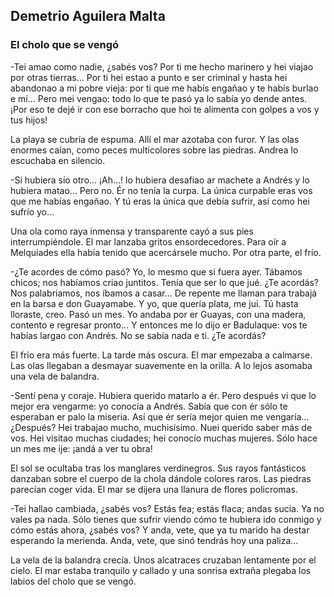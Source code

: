 ## Demetrio Aguilera Malta  
### El cholo que se vengó  

-Tei amao como nadie, ¿sabés vos? Por ti me hecho marinero y hei viajao por otras tierras… Por ti hei estao a punto e ser criminal y hasta hei abandonao a mi pobre vieja: por ti que me habís engañao y te habís burlao e mí… Pero mei vengao: todo lo que te pasó ya lo sabía yo dende antes. ¡Por eso te dejé ir con ese borracho que hoi te alimenta con golpes a vos y tus hijos!  

La playa se cubría de espuma. Allí el mar azotaba con furor. Y las olas enormes caían, como peces multicolores sobre las piedras. Andrea lo escuchaba en silencio.  

-Si hubiera sío otro… ¡Ah…! lo hubiera desafiao ar machete a Andrés y lo hubiera matao… Pero no. Ér no tenía la curpa. La única curpable eras vos que me habías engañao. Y tú eras la única que debía sufrir, así como hei sufrío yo…  

Una ola como raya inmensa y transparente cayó a sus pies interrumpiéndole. El mar lanzaba gritos ensordecedores. Para oír a Melquiades ella había tenido que acercársele mucho. Por otra parte, el frío.  

-¿Te acordes de cómo pasó? Yo, lo mesmo que si fuera ayer. Tábamos chicos; nos habíamos criao juntitos. Tenía que ser lo que jué. ¿Te acordás? Nos palabriamos, nos íbamos a casar… De repente me llaman para trabajá en la barsa e don Guayamabe. Y yo, que quería plata, me jui. Tú hasta lloraste, creo. Pasó un mes. Yo andaba por er Guayas, con una madera, contento e regresar pronto… Y entonces me lo dijo er Badulaque: vos te habías largao con Andrés. No se sabía nada e ti. ¿Te acordás?  

El frío era más fuerte. La tarde más oscura. El mar empezaba a calmarse. Las olas llegaban a desmayar suavemente en la orilla. A lo lejos asomaba una vela de balandra.  

-Sentí pena y coraje. Hubiera querido matarlo a ér. Pero después vi que lo mejor era vengarme: yo conocía a Andrés. Sabía que con ér sólo te esperaban er palo la miseria. Así que ér sería mejor quien me vengaría… ¿Después? Hei trabajao mucho, muchisísimo. Nuei querido saber más de vos. Hei visitao muchas ciudades; hei conocío muchas mujeres. Sólo hace  un mes me ije: ¡andá a ver tu obra!  

El sol se ocultaba tras los manglares verdinegros. Sus rayos fantásticos danzaban sobre el cuerpo de la chola dándole colores raros. Las piedras parecían coger vida. El mar se dijera una llanura de flores policromas.  

-Tei hallao cambiada, ¿sabés vos? Estás fea; estás flaca; andas sucia. Ya no vales pa nada. Sólo tienes que sufrir viendo cómo te hubiera ido conmigo y cómo estás ahora, ¿sabés vos? Y anda, vete, que ya tu marido ha destar esperando la merienda. Anda, vete, que sinó tendrás hoy una paliza…  

La vela de la balandra crecía. Unos alcatraces cruzaban lentamente por el cielo. El mar estaba tranquilo y callado y una sonrisa extraña plegaba los labios del cholo que se vengó.
